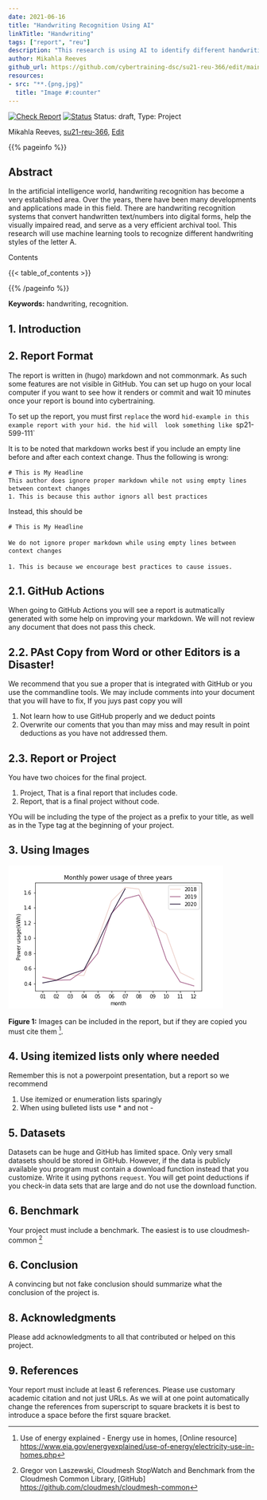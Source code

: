```yaml
---
date: 2021-06-16
title: "Handwriting Recognition Using AI"
linkTitle: "Handwriting"
tags: ["report", "reu"]
description: "This research is using AI to identify different handwriting styles of the letter A."
author: Mikahla Reeves
github_url: https://github.com/cybertraining-dsc/su21-reu-366/edit/main/project/index.md
resources:
- src: "**.{png,jpg}"
  title: "Image #:counter"
---
```


[![Check Report](https://github.com/cybertraining-dsc/su21-reu-366/workflows/Check%20Report/badge.svg)](https://github.com/cybertraining-dsc/su21-reu-366/actions)
[![Status](https://github.com/cybertraining-dsc/su21-reu-366/workflows/Status/badge.svg)](https://github.com/cybertraining-dsc/su21-reu-366/actions)
Status: draft, Type: Project


Mikahla Reeves, [su21-reu-366](https://github.com/cybertraining-dsc/su21-reu-366), [Edit](https://github.com/cybertraining-dsc/su21-reu-366/blob/main/project/index.md)

{{% pageinfo %}}

## Abstract

In the artificial intelligence world, handwriting recognition has become a very established area. Over the years, 
there have been many developments and applications made in this field. There are handwriting recognition systems 
that convert handwritten text/numbers into digital forms, help the visually impaired read, and serve as a very efficient 
archival tool. This research will use machine learning tools to recognize different handwriting styles of the letter A.

Contents

{{< table_of_contents >}}

{{% /pageinfo %}}

**Keywords:** handwriting, recognition. 

## 1. Introduction



## 2. Report Format

The report is written in (hugo) markdown and not commonmark. As such some features are not visible in GitHub. You can 
set up hugo on your local computer if you want to see how it renders or commit and wait 10 minutes once your report is 
bound into cybertraining.

To set up the report, you must first `replace` the word `hid-example in this example report with your hid. the hid will 
look something like `sp21-599-111`

It is to be noted that markdown works best if you include an empty line before and after each context change. 
Thus the following is wrong:

```
# This is My Headline
This author does ignore proper markdown while not using empty lines between context changes
1. This is because this author ignors all best practices
```

Instead, this should be 

```
# This is My Headline

We do not ignore proper markdown while using empty lines between context changes

1. This is because we encourage best practices to cause issues.
```

## 2.1. GitHub Actions

When going to GitHub Actions you will see a report is autmatically generated with some help on improving your markdown. 
We will not review any document that does not pass this check.

## 2.2. PAst Copy from Word or other Editors is a Disaster!

We recommend that you sue a proper that is integrated with GitHub or you use the commandline tools. We may include 
comments into your document that you will have to fix, If you juys past copy you will 

1. Not learn how to use GitHub properly and we deduct points
2. Overwrite our coments that you than may miss and may result in point deductions as you have not addressed them.

## 2.3. Report or Project

You have two choices for the final project. 

1. Project, That is a final report that includes code.
2. Report, that is a final project without code.

YOu will be including the type of the project as a prefix to your title, as well as in the Type tag
at the beginning of your project.

## 3. Using Images

![Figure 1](https://github.com/cybertraining-dsc/su21-reu-366/blob/main/project/images/monthly_power.png)

**Figure 1:** Images can be included in the report, but if they are copied you must cite them [^1].

## 4. Using itemized lists only where needed

Remember this is not a powerpoint presentation, but a report so we recommend

1. Use itemized or enumeration lists sparingly
2. When using bulleted lists use * and not -

## 5. Datasets

Datasets can be huge and GitHub has limited space. Only very small datasets should be stored in GitHub.
However, if the data is publicly available you program must contain a download function instead that you customize.
Write it using pythons `request`. You will get point deductions if you check-in data sets that are large and do not use
the download function.

## 6. Benchmark

Your project must include a benchmark. The easiest is to use cloudmesh-common [^2]
 
## 6. Conclusion

A convincing but not fake conclusion should summarize what the conclusion of the project is.

## 8. Acknowledgments

Please add acknowledgments to all that contributed or helped on this project.

## 9. References

Your report must include at least 6 references. Please use customary academic citation and not just URLs. As we will at 
one point automatically change the references from superscript to square brackets it is best to introduce a space before 
the first square bracket.

[^1]: Use of energy explained - Energy use in homes, [Online resource] 
      <https://www.eia.gov/energyexplained/use-of-energy/electricity-use-in-homes.php>


[^2]: Gregor von Laszewski, Cloudmesh StopWatch and Benchmark from the Cloudmesh Common Library, [GitHub] 
      <https://github.com/cloudmesh/cloudmesh-common>

